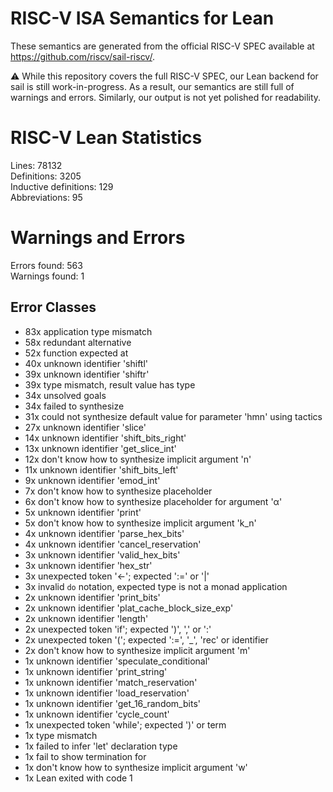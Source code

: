 # RISC-V ISA Semantics for Lean

These semantics are generated from the official RISC-V SPEC available at
https://github.com/riscv/sail-riscv/.

⚠️ While this repository covers the full RISC-V SPEC, our Lean backend for sail
is still work-in-progress. As a result, our semantics are still full of warnings
and errors. Similarly, our output is not yet polished for readability.
# RISC-V Lean Statistics

Lines: 78132  
Definitions: 3205  
Inductive definitions: 129  
Abbreviations: 95  

# Warnings and Errors

Errors found: 563  
Warnings found: 1  

## Error Classes

- 83x application type mismatch
- 58x redundant alternative
- 52x function expected at
- 40x unknown identifier 'shiftl'
- 39x unknown identifier 'shiftr'
- 39x type mismatch, result value has type
- 34x unsolved goals
- 34x failed to synthesize
- 31x could not synthesize default value for parameter 'hmn' using tactics
- 27x unknown identifier 'slice'
- 14x unknown identifier 'shift_bits_right'
- 13x unknown identifier 'get_slice_int'
- 12x don't know how to synthesize implicit argument 'n'
- 11x unknown identifier 'shift_bits_left'
- 9x unknown identifier 'emod_int'
- 7x don't know how to synthesize placeholder
- 6x don't know how to synthesize placeholder for argument 'α'
- 5x unknown identifier 'print'
- 5x don't know how to synthesize implicit argument 'k_n'
- 4x unknown identifier 'parse_hex_bits'
- 4x unknown identifier 'cancel_reservation'
- 3x unknown identifier 'valid_hex_bits'
- 3x unknown identifier 'hex_str'
- 3x unexpected token '←'; expected ':=' or '|'
- 3x invalid `do` notation, expected type is not a monad application
- 2x unknown identifier 'print_bits'
- 2x unknown identifier 'plat_cache_block_size_exp'
- 2x unknown identifier 'length'
- 2x unexpected token 'if'; expected ')', ',' or ':'
- 2x unexpected token '('; expected ':=', '_', 'rec' or identifier
- 2x don't know how to synthesize implicit argument 'm'
- 1x unknown identifier 'speculate_conditional'
- 1x unknown identifier 'print_string'
- 1x unknown identifier 'match_reservation'
- 1x unknown identifier 'load_reservation'
- 1x unknown identifier 'get_16_random_bits'
- 1x unknown identifier 'cycle_count'
- 1x unexpected token 'while'; expected ')' or term
- 1x type mismatch
- 1x failed to infer 'let' declaration type
- 1x fail to show termination for
- 1x don't know how to synthesize implicit argument 'w'
- 1x Lean exited with code 1

